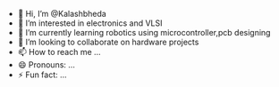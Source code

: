 - 👋 Hi, I’m @Kalashbheda
- 👀 I’m interested in electronics and VLSI
- 🌱 I’m currently learning robotics using microcontroller,pcb designing
- 💞️ I’m looking to collaborate on hardware projects
- 📫 How to reach me ...
- 😄 Pronouns: ...
- ⚡ Fun fact: ...

<!---
Kalash4152/Kalash4152 is a ✨ special ✨ repository because its `README.md` (this file) appears on your GitHub profile.
You can click the Preview link to take a look at your changes.
--->
